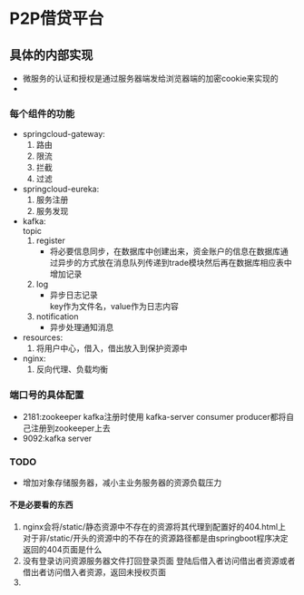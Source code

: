 # P2P借贷平台


## 具体的内部实现
- 微服务的认证和授权是通过服务器端发给浏览器端的加密cookie来实现的
- 

### 每个组件的功能
- springcloud-gateway:
    1. 路由
    2. 限流
    3. 拦截
    4. 过滤
- springcloud-eureka:
    1. 服务注册
    2. 服务发现
- kafka:  
    topic
    1. register
        - 将必要信息同步，在数据库中创建出来，资金账户的信息在数据库通过异步的方式放在消息队列传递到trade模块然后再在数据库相应表中增加记录
    2. log
        - 异步日志记录  
        key作为文件名，value作为日志内容
    3. notification
        - 异步处理通知消息
- resources:
    1. 将用户中心，借入，借出放入到保护资源中        
- nginx:
    1. 反向代理、负载均衡
        
### 端口号的具体配置
- 2181:zookeeper kafka注册时使用  kafka-server consumer producer都将自己注册到zookeeper上去
- 9092:kafka server       


### TODO
- 增加对象存储服务器，减小主业务服务器的资源负载压力


#### 不是必要看的东西
1. nginx会将/static/静态资源中不存在的资源将其代理到配置好的404.html上  
   对于非/static/开头的资源中的不存在的资源路径都是由springboot程序决定返回的404页面是什么
2. 没有登录访问资源服务器文件打回登录页面
   登陆后借入者访问借出者资源或者借出者访问借入者资源，返回未授权页面
3.    